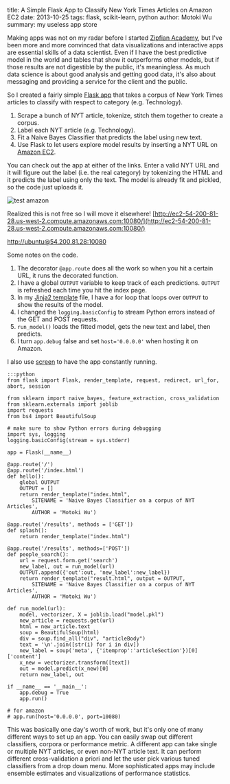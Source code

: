 title: A Simple Flask App to Classify New York Times Articles on Amazon EC2
date: 2013-10-25
tags: flask, scikit-learn, python
author: Motoki Wu
summary: my useless app store

Making apps was not on my radar before I started [Zipfian Academy](https://twitter.com/ZipfianAcademy), but I've been more and more convinced that data visualizations and interactive apps are essential skills of a data scientist. Even if I have the best predictive model in the world and tables that show it outperforms other models, but if those results are not digestible by the public, it's meaningless. As much data science is about good analysis and getting good data, it's also about messaging and providing a service for the client and the public. 

So I created a fairly simple [Flask app](http://flask.pocoo.org/docs/api/) that takes a corpus of New York Times articles to classify with respect to category (e.g. Technology). 

1. Scrape a bunch of NYT article, tokenize, stitch them together to create a corpus.
2. Label each NYT article (e.g. Technology).
3. Fit a Naive Bayes Classifier that predicts the label using new text.
4. Use Flask to let users explore model results by inserting a NYT URL on [Amazon EC2](http://aws.amazon.com/console/). 

You can check out the app at either of the links. Enter a valid NYT URL and it will figure out the label (i.e. the real category) by tokenizing the HTML and it predicts the label using only the text. The model is already fit and pickled, so the code just uploads it.

![test amazon](|filename|/images/test-amazon-nyt.png)

<span class="margin"> Realized this is not free so I will move it elsewhere! </span>[http://ec2-54-200-81-28.us-west-2.compute.amazonaws.com:10080/](http://ec2-54-200-81-28.us-west-2.compute.amazonaws.com:10080/)

[http://ubuntu@54.200.81.28:10080](http://ubuntu@54.200.81.28:10080)

Some notes on the code. 

1. The decorator ```@app.route``` does all the work so when you hit a certain URL, it runs the decorated function.
2. I have a global ```OUTPUT``` variable to keep track of each predictions. ```OUTPUT``` is refreshed each time you hit the index page.
3. In my [Jinja2 template](http://jinja.pocoo.org/docs/) file, I have a for loop that loops over ```OUTPUT``` to show the results of the model.
4. I changed the ```logging.basicConfig``` to stream Python errors instead of the GET and POST requests.
5. ```run_model()``` loads the fitted model, gets the new text and label, then predicts.
6. I turn ```app.debug``` false and set ```host='0.0.0.0'``` when hosting it on Amazon. 

I also use [screen](http://kb.iu.edu/data/acuy.html) to have the app constantly running. 

	:::python
	from flask import Flask, render_template, request, redirect, url_for, abort, session

	from sklearn import naive_bayes, feature_extraction, cross_validation
	from sklearn.externals import joblib
	import requests
	from bs4 import BeautifulSoup

	# make sure to show Python errors during debugging
	import sys, logging
	logging.basicConfig(stream = sys.stderr)

	app = Flask(__name__)

	@app.route('/')
	@app.route('/index.html')
	def hello():
		global OUTPUT
		OUTPUT = []
		return render_template("index.html", 
			SITENAME = 'Naive Bayes Classifier on a corpus of NYT Articles', 
			AUTHOR = 'Motoki Wu')

	@app.route('/results', methods = ['GET'])
	def splash():
		return render_template("index.html")

	@app.route('/results', methods=['POST'])
	def people_search():
		url = request.form.get('search')
		new_label, out = run_model(url)
		OUTPUT.append({'out':out, 'new_label':new_label})
		return render_template("result.html", output = OUTPUT,
			SITENAME = 'Naive Bayes Classifier on a corpus of NYT Articles', 
			AUTHOR = 'Motoki Wu')

	def run_model(url):
		model, vectorizer, X = joblib.load("model.pkl")
		new_article = requests.get(url)
		html = new_article.text
		soup = BeautifulSoup(html)
		div = soup.find_all("div", "articleBody")
		text = '\n'.join([str(i) for i in div])
		new_label = soup('meta', {'itemprop':'articleSection'})[0]['content']
		x_new = vectorizer.transform([text])
		out = model.predict(x_new)[0]
		return new_label, out

	if __name__ == '__main__':
		app.debug = True
		app.run()

	# for amazon
	# app.run(host='0.0.0.0', port=10080)

This was basically one day's worth of work, but it's only one of many different ways to set up an app. You can easily swap out different classifiers, corpora or performance metric. A different app can take single or multiple NYT articles, or even non-NYT article text. It can perform different cross-validation a priori and let the user pick various tuned classifiers from a drop down menu. More sophisticated apps may include ensemble estimates and visualizations of performance statistics. 
